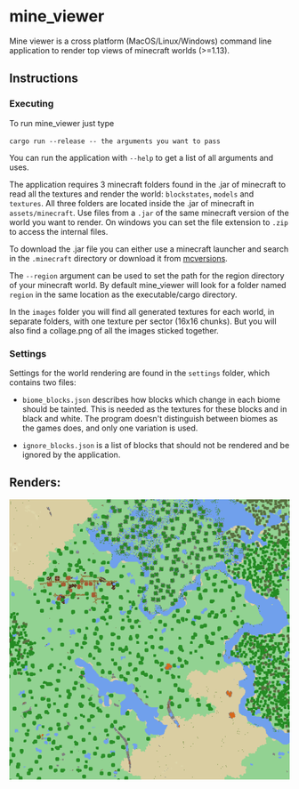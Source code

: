 # mine_viewer
Mine viewer is a cross platform (MacOS/Linux/Windows) command line application to render top views of minecraft worlds (>=1.13).

## Instructions
### Executing
To run mine_viewer just type

`cargo run --release -- the arguments you want to pass`

You can run the application with `--help` to get a list of all arguments and uses.

The application requires 3 minecraft folders found in the .jar of minecraft to read all the textures and render the world: `blockstates`, `models` and `textures`. All three folders are located inside the .jar of minecraft in `assets/minecraft`. Use files from a `.jar` of the same minecraft version of the world you want to render. On windows you can set the file extension to `.zip` to access the internal files.

To download the .jar file you can either use a minecraft launcher and search in the `.minecraft` directory or download it from [mcversions](https://mcversions.net/).

The `--region` argument can be used to set the path for the region directory of your minecraft world. By default mine_viewer will look for a folder named `region` in the same location as the executable/cargo directory.

In the `images` folder you will find all generated textures for each world, in separate folders, with one texture per sector (16x16 chunks). But you will also find a collage.png of all the images sticked together.

### Settings
Settings for the world rendering are found in the `settings` folder, which contains two files:

* `biome_blocks.json` describes how blocks which change in each biome should be tainted. This is needed as the textures for these blocks and in black and white. The program doesn't distinguish between biomes as the games does, and only one variation is used.

* `ignore_blocks.json` is a list of blocks that should not be rendered and be ignored by the application.

## Renders:
![](example.png)
